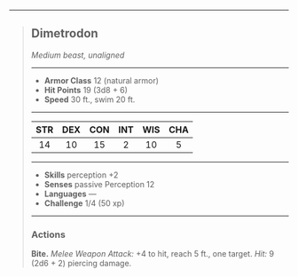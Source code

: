 ***
> ## Dimetrodon
> *Medium beast, unaligned*
> 
> ***
> 
> - **Armor Class** 12 (natural armor)
> - **Hit Points** 19 (3d8 + 6)
> - **Speed** 30 ft., swim 20 ft.
> 
> ***
> 
> |STR|DEX|CON|INT|WIS|CHA|
> |:---:|:---:|:---:|:---:|:---:|:---:|
> |14|10|15|2|10|5|
> 
> ***
> 
> - **Skills** perception +2
> - **Senses** passive Perception 12
> - **Languages** —
> - **Challenge** 1/4 (50 xp)
> 
> ***
> 
> ### Actions
> **Bite.** *Melee Weapon Attack:* +4 to hit, reach 5 ft., one target. *Hit:* 9 (2d6 + 2) piercing damage.
